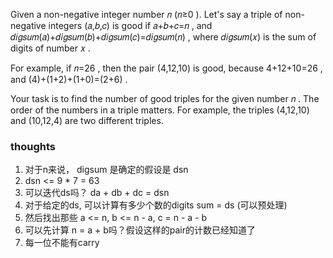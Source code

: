 Given a non-negative integer number 𝑛
(𝑛≥0
). Let's say a triple of non-negative integers (𝑎,𝑏,𝑐)
is good if 𝑎+𝑏+𝑐=𝑛
, and 𝑑𝑖𝑔𝑠𝑢𝑚(𝑎)+𝑑𝑖𝑔𝑠𝑢𝑚(𝑏)+𝑑𝑖𝑔𝑠𝑢𝑚(𝑐)=𝑑𝑖𝑔𝑠𝑢𝑚(𝑛)
, where 𝑑𝑖𝑔𝑠𝑢𝑚(𝑥)
is the sum of digits of number 𝑥
.

For example, if 𝑛=26
, then the pair (4,12,10)
is good, because 4+12+10=26
, and (4)+(1+2)+(1+0)=(2+6)
.

Your task is to find the number of good triples for the given number 𝑛
. The order of the numbers in a triple matters. For example, the triples (4,12,10)
and (10,12,4)
are two different triples.

### thoughts

1. 对于n来说， digsum 是确定的假设是 dsn
2. dsn <= 9 * 7 = 63
3. 可以迭代ds吗？ da + db + dc = dsn
4. 对于给定的ds, 可以计算有多少个数的digits sum = ds (可以预处理)
5. 然后找出那些 a <= n, b <= n - a, c = n - a - b
6. 可以先计算 n = a + b吗？假设这样的pair的计数已经知道了
7. 每一位不能有carry